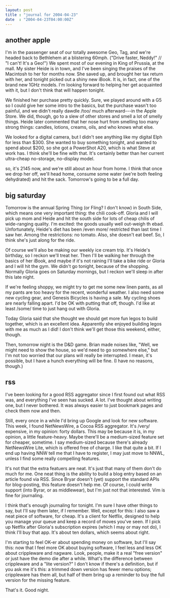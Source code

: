 ```yaml
---
layout: post
title : "journal for 2004-04-23"
date  : "2004-04-23T04:00:00Z"
---
```



## another apple

I'm in the passenger seat of our totally awesome Geo, Tag, and we're headed back to Bethlehem at a blistering 60mph.  ("Drive faster, Neddy!" // "I can't! It's a Geo!")  We spent most of our evening in King of Prussia, at the mall. My sister Heide is in town, and I've been singing the praises of the Macintosh to her for months now.  She saved up, and brought her tax return with her, and tonight picked out a shiny new iBook.  It is, in fact, one of the brand new 1GHz models.  I'm looking forward to helping her get acquainted with it, but I don't think that will happen tonight.

We finished her purchase pretty quickly.  Sure, we played around with a G5 so I could give her some intro to the basics, but the purchase wasn't too painful, and we didn't really dawdle /too/ much afterward---in the Apple Store.  We did, though, go to a slew of other stores and smell a lot of smelly things.  Heide later commented that her nose hurt from smelling too many strong things: candles, lotions, creams, oils, and who knows what else.

We looked for a digital camera, but I didn't see anything like my digital Elph for less than $300.  She wanted to buy something tonight, and wanted to spend about $200, so she got a PowerShot A20, which is what Steve at work has.  I think she'll be fine with that.  It's certainly better than her current ultra-cheap no-storage, no-display model.

so, it's 2145 now, and we're still about an hour from home.  I think that once we drop her off, we'll head home, consume some water (we're both feeling dehydrated) and hit the sack.  Tomorrow's going to be a full day.

## big saturday

Tomorrow is the annual Spring Thing (or Fling?  I don't know) in South Side, which means one very important thing: the chili cook-off.  Gloria and I will pick up mom and Heide and hit the south side for lots of cheap chilis of wide-ranging quality.  I'm excited: the goods usually well out-weigh th ebad. Unfortunately, Heide's diet has been /even more/ restricted than last time I saw her.  Among the restrictions: no tomato.  Also, she doesn't eat beef.  So, I think she's just along for the ride.

Of course we'll also be making our weekly ice cream trip.  It's Heide's birthday, so I reckon we'll treat her.  Then I'll be walking her through the basics of her iBook, and maybe if it's not raining I'll take a bike ride or Gloria and I will hit the gym.  We didn't go tonight, because of the shopping. Normally Gloria goes on Saturday mornings, but I reckon we'll sleep in after this late night.

If we're feeling shoppy, we might try to get me some new linen pants, as all my pants are too heavy for the recent, wonderful weather.  I also need some new cycling gear, and Genesis Bicycles is having a sale.  My cycling shoes are nearly falling apart.  I'd be OK with putting that off, though.  I'd like at least /some/ time to just hang out with Gloria.

Today Gloria said that she thought we should get more fun legos to build together, which is an excellent idea.  Apparently she enjoyed building legos with me as much as I did!  I don't think we'll get those this weekend, either, though.

Then, tomorrow night is the D&D game.  Brian made noises like, "Well, we might need to show the house, so we'd need to go somewhere else," but I'm not too worried that our plans will really be interrupted.  I mean, it's possible, but I have a hunch everything will be fine.  (I have no reasons, though.)

## rss

I've been looking for a good RSS aggregator since I first found out what RSS was, and everything I've seen has sucked.  A lot.  I've thought about writing one, but I never bothered.  It was always easier to just bookmark pages and check them now and then.

Still, every once in a while I'd bring up Google and look for new software. This week, I found NetNewsWire, a Cocoa RSS aggregator.  It's /very/ expensive, in my opinion: forty dollars.  This may be because it is, in my opinion, a little feature-heavy.  Maybe there'll be a medium-sized feature set for cheaper, sometime.  I say medium-sized because there's already NetNewsWire Lite, which is offered free of charge.  I like that quite a bit.  If I end up having NNW tell me that I have to register, I may just move to NNWL, unless I find some really compelling features.

It's not that the extra featuers are neat.  It's just that many of them don't do much for me.  One neat thing is the ability to build a blog entry based on an article found via RSS.  Since Bryar doesn't (yet) support the standard APIs for blog-posting, this feature doesn't help me.  Of course, I could write support (into Byrar, or as middlewear), but I'm just not that interested.  Vim is fine for journaling.

I think that's enough journaling for tonight.  I'm sure I have other things to say, but I'll say them later, if I remember.  Well, except for this: I also saw a neat piece of software, for cheap.  It's a client for Netflix, designed to help you manage your queue and keep a record of moves you've seen.  If I pick up Netflix after Gloria's subscription expires (which I may or may not do), I think I'll buy that app.  It's about ten dollars, which seems about right.

I'm starting to feel OK-er about spending money on software, but I'll say this: now that I feel more OK about buying software, I feel less and less OK about crippleware and nagware.  Look, people, make it a real "free version" or just have the demo die after a while.  What's the difference between crippleware and a "lite version?"  I don't know if there's a definition, but if you ask me it's this: a trimmed down version has fewer menu options; crippleware has them all, but half of them bring up a reminder to buy the full version for the missing feature.

That's it.  Good night.

